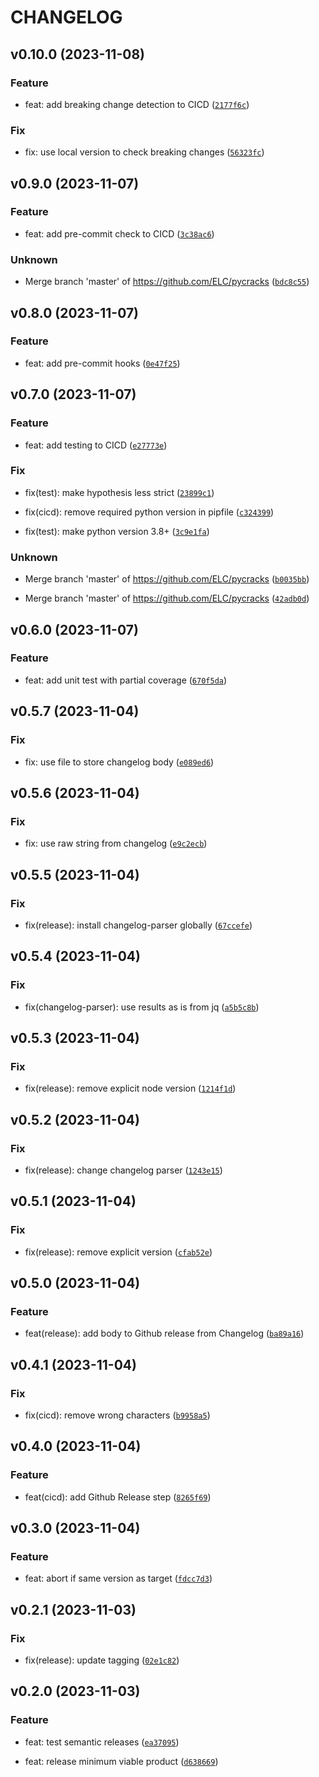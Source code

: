 # CHANGELOG



## v0.10.0 (2023-11-08)

### Feature

* feat: add breaking change detection to CICD ([`2177f6c`](https://github.com/ELC/pycracks/commit/2177f6cae696b83d7fdef6d5d53425aadba80b79))

### Fix

* fix: use local version to check breaking changes ([`56323fc`](https://github.com/ELC/pycracks/commit/56323fc965b0c75ecfbb8bdc23f8562ca28a12e6))


## v0.9.0 (2023-11-07)

### Feature

* feat: add pre-commit check to CICD ([`3c38ac6`](https://github.com/ELC/pycracks/commit/3c38ac687b20c89da6c1ee2da7399c5459655a70))

### Unknown

* Merge branch &#39;master&#39; of https://github.com/ELC/pycracks ([`bdc8c55`](https://github.com/ELC/pycracks/commit/bdc8c55071b2cf727a2d5c243585d3915524418d))


## v0.8.0 (2023-11-07)

### Feature

* feat: add pre-commit hooks ([`0e47f25`](https://github.com/ELC/pycracks/commit/0e47f25997c01c4b81b60e24d8aa3b267ae57578))


## v0.7.0 (2023-11-07)

### Feature

* feat: add testing to CICD ([`e27773e`](https://github.com/ELC/pycracks/commit/e27773edb8d9bad1ee23cd07c804d9c42153071f))

### Fix

* fix(test): make hypothesis less strict ([`23899c1`](https://github.com/ELC/pycracks/commit/23899c16c2d9cabf89d57156794415294ba6feff))

* fix(cicd): remove required python version in pipfile ([`c324399`](https://github.com/ELC/pycracks/commit/c324399f405decc0d2029dee75bed50359ef8217))

* fix(test): make python version 3.8+ ([`3c9e1fa`](https://github.com/ELC/pycracks/commit/3c9e1fa14265bcbcf26e8b5f5aa87f4d081225af))

### Unknown

* Merge branch &#39;master&#39; of https://github.com/ELC/pycracks ([`b0035bb`](https://github.com/ELC/pycracks/commit/b0035bbbda2679de13221ab87b0f8ba2a780f2a4))

* Merge branch &#39;master&#39; of https://github.com/ELC/pycracks ([`42adb0d`](https://github.com/ELC/pycracks/commit/42adb0db76197000faf0ef4667533ac9c1a8f479))


## v0.6.0 (2023-11-07)

### Feature

* feat: add unit test with partial coverage ([`670f5da`](https://github.com/ELC/pycracks/commit/670f5dadea5586cb34119ebf559b3274bbfbe624))


## v0.5.7 (2023-11-04)

### Fix

* fix: use file to store changelog body ([`e089ed6`](https://github.com/ELC/pycracks/commit/e089ed6bc6afa0a3836f9882140a0fa87b7b1821))


## v0.5.6 (2023-11-04)

### Fix

* fix: use raw string from changelog ([`e9c2ecb`](https://github.com/ELC/pycracks/commit/e9c2ecb55c481d0e97055e48bd325c092263889c))


## v0.5.5 (2023-11-04)

### Fix

* fix(release): install changelog-parser globally ([`67ccefe`](https://github.com/ELC/pycracks/commit/67ccefe6afb728cc94b21b96e7593815d4c4783d))


## v0.5.4 (2023-11-04)

### Fix

* fix(changelog-parser): use results as is from jq ([`a5b5c8b`](https://github.com/ELC/pycracks/commit/a5b5c8b4c636595b73a0509eae2d55752b775df8))


## v0.5.3 (2023-11-04)

### Fix

* fix(release): remove explicit node version ([`1214f1d`](https://github.com/ELC/pycracks/commit/1214f1d19cb060369c6d3a2ba19db9d66c214d18))


## v0.5.2 (2023-11-04)

### Fix

* fix(release): change changelog parser ([`1243e15`](https://github.com/ELC/pycracks/commit/1243e151dd1e30cd3aa4d6d83a8a822b5b64fff0))


## v0.5.1 (2023-11-04)

### Fix

* fix(release): remove explicit version ([`cfab52e`](https://github.com/ELC/pycracks/commit/cfab52ea48fdb26900b9c94c03d52e9f570c47e1))


## v0.5.0 (2023-11-04)

### Feature

* feat(release): add body to Github release from Changelog ([`ba89a16`](https://github.com/ELC/pycracks/commit/ba89a16d88183f321a1b4065fdb419a8f810750d))


## v0.4.1 (2023-11-04)

### Fix

* fix(cicd): remove wrong characters ([`b9958a5`](https://github.com/ELC/pycracks/commit/b9958a526b7244af43a06012b841b2a48b3a908b))


## v0.4.0 (2023-11-04)

### Feature

* feat(cicd): add Github Release step ([`8265f69`](https://github.com/ELC/pycracks/commit/8265f694634156ee935a73a844e18687daada39e))


## v0.3.0 (2023-11-04)

### Feature

* feat: abort if same version as target ([`fdcc7d3`](https://github.com/ELC/pycracks/commit/fdcc7d3b70145046f0fee84743d26b319a2d3a08))


## v0.2.1 (2023-11-03)

### Fix

* fix(release): update tagging ([`02e1c82`](https://github.com/ELC/pycracks/commit/02e1c82e1d02b804d31ef6e6ce13c8cd0332959f))


## v0.2.0 (2023-11-03)

### Feature

* feat: test semantic releases ([`ea37095`](https://github.com/ELC/pycracks/commit/ea37095679796ec7fbcc213c4da6988a101a01dc))

* feat: release minimum viable product ([`d638669`](https://github.com/ELC/pycracks/commit/d638669255da7c30c5bc35085f67f5598dfade11))
